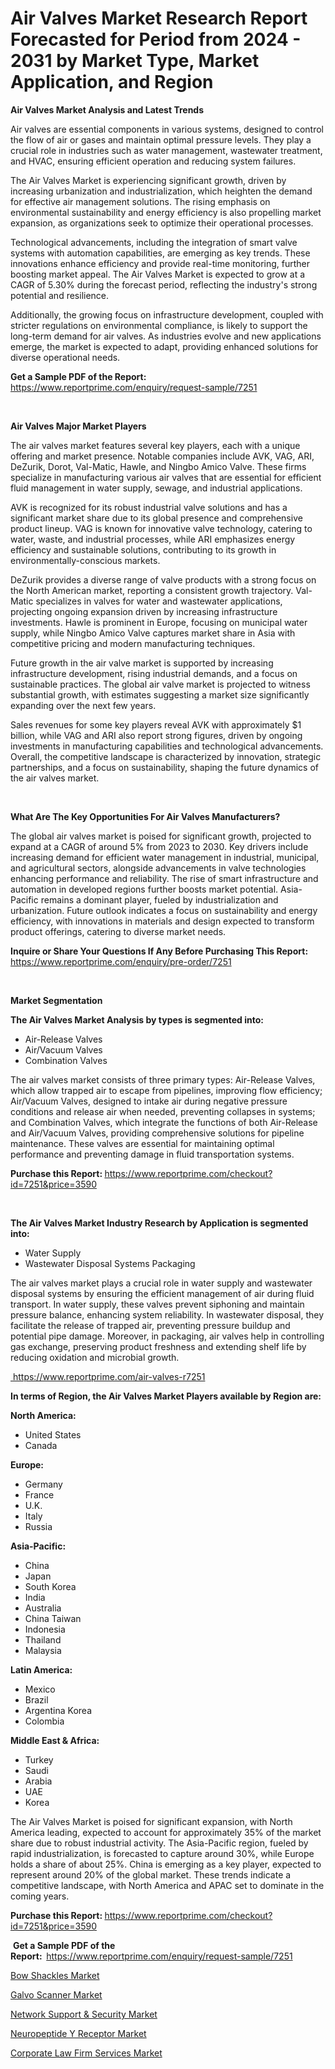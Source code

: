<p><h1>Air Valves Market Research Report Forecasted for Period from 2024 -  2031 by Market Type, Market Application, and Region</h1></p><p><strong>Air Valves Market Analysis and Latest Trends</strong></p>
<p><p>Air valves are essential components in various systems, designed to control the flow of air or gases and maintain optimal pressure levels. They play a crucial role in industries such as water management, wastewater treatment, and HVAC, ensuring efficient operation and reducing system failures.</p><p>The Air Valves Market is experiencing significant growth, driven by increasing urbanization and industrialization, which heighten the demand for effective air management solutions. The rising emphasis on environmental sustainability and energy efficiency is also propelling market expansion, as organizations seek to optimize their operational processes.</p><p>Technological advancements, including the integration of smart valve systems with automation capabilities, are emerging as key trends. These innovations enhance efficiency and provide real-time monitoring, further boosting market appeal. The Air Valves Market is expected to grow at a CAGR of 5.30% during the forecast period, reflecting the industry's strong potential and resilience.</p><p>Additionally, the growing focus on infrastructure development, coupled with stricter regulations on environmental compliance, is likely to support the long-term demand for air valves. As industries evolve and new applications emerge, the market is expected to adapt, providing enhanced solutions for diverse operational needs.</p></p>
<p><strong>Get a Sample PDF of the Report:&nbsp;</strong> <a href="https://www.reportprime.com/enquiry/request-sample/7251">https://www.reportprime.com/enquiry/request-sample/7251</a></p>
<p>&nbsp;</p>
<p><strong>Air Valves Major Market Players</strong></p>
<p><p>The air valves market features several key players, each with a unique offering and market presence. Notable companies include AVK, VAG, ARI, DeZurik, Dorot, Val-Matic, Hawle, and Ningbo Amico Valve. These firms specialize in manufacturing various air valves that are essential for efficient fluid management in water supply, sewage, and industrial applications.</p><p>AVK is recognized for its robust industrial valve solutions and has a significant market share due to its global presence and comprehensive product lineup. VAG is known for innovative valve technology, catering to water, waste, and industrial processes, while ARI emphasizes energy efficiency and sustainable solutions, contributing to its growth in environmentally-conscious markets.</p><p>DeZurik provides a diverse range of valve products with a strong focus on the North American market, reporting a consistent growth trajectory. Val-Matic specializes in valves for water and wastewater applications, projecting ongoing expansion driven by increasing infrastructure investments. Hawle is prominent in Europe, focusing on municipal water supply, while Ningbo Amico Valve captures market share in Asia with competitive pricing and modern manufacturing techniques.</p><p>Future growth in the air valve market is supported by increasing infrastructure development, rising industrial demands, and a focus on sustainable practices. The global air valve market is projected to witness substantial growth, with estimates suggesting a market size significantly expanding over the next few years.</p><p>Sales revenues for some key players reveal AVK with approximately $1 billion, while VAG and ARI also report strong figures, driven by ongoing investments in manufacturing capabilities and technological advancements. Overall, the competitive landscape is characterized by innovation, strategic partnerships, and a focus on sustainability, shaping the future dynamics of the air valves market.</p></p>
<p>&nbsp;</p>
<p><strong>What Are The Key Opportunities For Air Valves Manufacturers?</strong></p>
<p><p>The global air valves market is poised for significant growth, projected to expand at a CAGR of around 5% from 2023 to 2030. Key drivers include increasing demand for efficient water management in industrial, municipal, and agricultural sectors, alongside advancements in valve technologies enhancing performance and reliability. The rise of smart infrastructure and automation in developed regions further boosts market potential. Asia-Pacific remains a dominant player, fueled by industrialization and urbanization. Future outlook indicates a focus on sustainability and energy efficiency, with innovations in materials and design expected to transform product offerings, catering to diverse market needs.</p></p>
<p><strong>Inquire or Share Your Questions If Any Before Purchasing This Report:</strong> <a href="https://www.reportprime.com/enquiry/pre-order/7251">https://www.reportprime.com/enquiry/pre-order/7251</a></p>
<p>&nbsp;</p>
<p><strong>Market Segmentation</strong></p>
<p><strong>The Air Valves Market Analysis by types is segmented into:</strong></p>
<p><ul><li>Air-Release Valves</li><li>Air/Vacuum Valves</li><li>Combination Valves</li></ul></p>
<p><p>The air valves market consists of three primary types: Air-Release Valves, which allow trapped air to escape from pipelines, improving flow efficiency; Air/Vacuum Valves, designed to intake air during negative pressure conditions and release air when needed, preventing collapses in systems; and Combination Valves, which integrate the functions of both Air-Release and Air/Vacuum Valves, providing comprehensive solutions for pipeline maintenance. These valves are essential for maintaining optimal performance and preventing damage in fluid transportation systems.</p></p>
<p><strong>Purchase this Report:&nbsp;</strong><a href="https://www.reportprime.com/checkout?id=7251&price=3590">https://www.reportprime.com/checkout?id=7251&price=3590</a></p>
<p>&nbsp;</p>
<p><strong>The Air Valves Market Industry Research by Application is segmented into:</strong></p>
<p><ul><li>Water Supply</li><li>Wastewater Disposal Systems Packaging</li></ul></p>
<p><p>The air valves market plays a crucial role in water supply and wastewater disposal systems by ensuring the efficient management of air during fluid transport. In water supply, these valves prevent siphoning and maintain pressure balance, enhancing system reliability. In wastewater disposal, they facilitate the release of trapped air, preventing pressure buildup and potential pipe damage. Moreover, in packaging, air valves help in controlling gas exchange, preserving product freshness and extending shelf life by reducing oxidation and microbial growth.</p></p>
<p><a href="https://www.reportprime.com/air-valves-r7251">&nbsp;https://www.reportprime.com/air-valves-r7251</a></p>
<p><strong>In terms of Region, the Air Valves Market Players available by Region are:</strong></p>
<p>
    <p> <strong> North America: </strong>
        <ul>
            <li>United States</li>
            <li>Canada</li>
        </ul>
        </p> 
    <p> <strong> Europe: </strong>
        <ul>
            <li>Germany</li>
            <li>France</li>
            <li>U.K.</li>
            <li>Italy</li>
            <li>Russia</li>
        </ul>
        </p> 
    <p> <strong> Asia-Pacific: </strong>
        <ul>
            <li>China</li>
            <li>Japan</li>
            <li>South Korea</li>
            <li>India</li>
            <li>Australia</li>
            <li>China Taiwan</li>
            <li>Indonesia</li>
            <li>Thailand</li>
            <li>Malaysia</li>
        </ul>
        </p> 
    <p> <strong> Latin America: </strong>
        <ul>
            <li>Mexico</li>
            <li>Brazil</li>
            <li>Argentina Korea</li>
            <li>Colombia</li>
        </ul>
        </p> 
    <p> <strong> Middle East & Africa: </strong>
        <ul>
            <li>Turkey</li>
            <li>Saudi</li>
            <li>Arabia</li>
            <li>UAE</li>
            <li>Korea</li>
        </ul>
    </p>
    </p>
<p><p>The Air Valves Market is poised for significant expansion, with North America leading, expected to account for approximately 35% of the market share due to robust industrial activity. The Asia-Pacific region, fueled by rapid industrialization, is forecasted to capture around 30%, while Europe holds a share of about 25%. China is emerging as a key player, expected to represent around 20% of the global market. These trends indicate a competitive landscape, with North America and APAC set to dominate in the coming years.</p></p>
<p><strong>Purchase this Report: </strong><a href="https://www.reportprime.com/checkout?id=7251&price=3590">https://www.reportprime.com/checkout?id=7251&price=3590</a></p>
<p>&nbsp;<strong>Get a Sample PDF of the Report:&nbsp;&nbsp;</strong><a href="https://www.reportprime.com/enquiry/request-sample/7251">https://www.reportprime.com/enquiry/request-sample/7251</a></p>
<p><strong></strong></p>
<p><p><a href="https://issuu.com/reportprime-2/docs/bow-shackles-market-size-2030.pptx_7dc4ce45523aac">Bow Shackles Market</a></p><p><a href="https://github.com/gulaimolin/Market-Research-Report-List-6/blob/main/galvo-scanner-market.md">Galvo Scanner Market</a></p><p><a href="https://www.linkedin.com/pulse/global-network-support-security-market-focus-product-type-5tkbe?trackingId=YrOeYj3JTuuF1ITAyXoprw%3D%3D">Network Support & Security Market</a></p><p><a href="https://www.linkedin.com/pulse/what-growth-opportunities-challenges-neuropeptide-y-receptor-k9pqe?trackingId=HOTcPrZpR0SoGPllD%2BemrQ%3D%3D">Neuropeptide Y Receptor Market</a></p><p><a href="https://medium.com/@nyahmertz1973/corporate-law-firm-services-market-analysis-report-global-insights-by-region-type-online-72d0a3dbbba9">Corporate Law Firm Services Market</a></p></p>